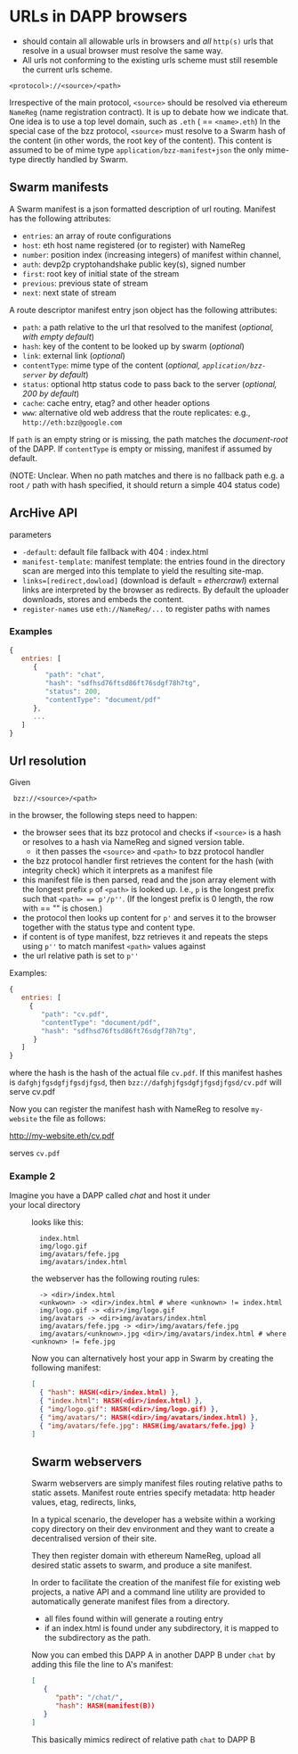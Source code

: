 # URLs in DAPP browsers 
- should contain all allowable urls in browsers and _all_ `http(s)` urls that resolve in a usual browser must resolve the same way. 
- All urls not conforming to the existing urls scheme must still resemble the current urls scheme.

```
<protocol>://<source>/<path>
```

Irrespective of the main protocol, `<source>` should be resolved via ethereum `NameReg` (name registration contract).
It is up to debate how we indicate that. One idea is to use a top level domain, such as `.eth` (<source> == `<name>.eth`)
In the special case of the bzz protocol, `<source>` must resolve to a Swarm hash of the content (in other words, the root key of the content). This content is assumed to be of mime type `application/bzz-manifest+json` the only mime-type directly handled by Swarm. 

## Swarm manifests

A Swarm manifest is a json formatted description of url routing. Manifest has the following attributes:

- `entries`: an array of route configurations
- `host`: eth host name registered (or to register) with NameReg
- `number`: position index (increasing integers) of manifest within channel, 
- `auth`: devp2p cryptohandshake public key(s), signed number 
- `first`: root key of initial state of the stream 
- `previous`: previous state of stream 
- `next`: next state of stream

A route descriptor manifest entry json object has the following attributes:

- `path`: a path relative to the url that resolved to the manifest (_optional, with empty default_)
- `hash`: key of the content to be looked up by swarm (_optional_)
- `link`: external link (_optional_)
- `contentType`: mime type of the content (_optional, `application/bzz-server` by default_)
- `status`: optional http status code to pass back to the server (_optional, 200 by default_)
- `cache`: cache entry, etag? and other header options
- `www`: alternative old web address that the route replicates: e.g., `http://eth:bzz@google.com`


If `path` is an empty string or is missing, the path matches the _document-root_ of the DAPP.
If `contentType` is empty or missing, manifest if assumed by default.

(NOTE: Unclear. When no path matches and there is no fallback path e.g. a root `/` path with hash specified, it should return a simple 404 status code)

## ArcHive API 
parameters
- `-default`: default file fallback with 404 : index.html
- `manifest-template`: manifest template: the entries found in the directory scan are merged into this template to yield the resulting site-map.
- `links=[redirect,dowload]` (download is default = _ethercrawl_) external links are interpreted by the browser as redirects. By default the uploader downloads, stores and embeds the content.
- `register-names` use `eth://NameReg/...` to register paths with names 

### Examples
```js
{
   entries: [
      { 
         "path": "chat",
         "hash": "sdfhsd76ftsd86ft76sdgf78h7tg",
         "status": 200,
         "contentType": "document/pdf"
      },
      ...
   ]
}
```


## Url resolution

Given 

```
 bzz://<source>/<path>
```

in the browser, the following steps need to happen:

- the browser sees that its bzz protocol and checks if `<source>` is a hash or resolves to a hash via NameReg and signed version table. 
   - it then passes the `<source>` and `<path>` to bzz protocol handler
- the bzz protocol handler first retrieves the content for the hash (with integrity check) which it interprets as a manifest file 
- this manifest file is then parsed, read and the json array element with the longest prefix `p` of `<path>` is looked up. I.e., `p` is the longest prefix such that `<path> == p'/p''`. (If the longest prefix is 0 length, the row with <name> == "" is chosen.)
- the protocol then looks up content for `p'` and serves it to the browser together with the status type and content type. 
- if content is of type manifest, bzz retrieves it and repeats the steps using `p''` to match manifest `<path>` values against
- the url relative path is set to `p''` 

Examples:

```js
{
   entries: [
     {
        "path": "cv.pdf",
        "contentType": "document/pdf",
        "hash": "sdfhsd76ftsd86ft76sdgf78h7tg", 
      }
   ]
}
```

where the hash is the hash of the actual file `cv.pdf`.
If this manifest hashes is `dafghjfgsdgfjfgsdjfgsd`, then `bzz://dafghjfgsdgfjfgsdjfgsd/cv.pdf` will serve cv.pdf

Now you can register the manifest hash with NameReg to resolve `my-website` the file as follows: 

   http://my-website.eth/cv.pdf 

serves `cv.pdf`

### Example 2
Imagine you have a DAPP called _chat_ and host it under  
your local directory <dir> looks like this:

```
  index.html
  img/logo.gif
  img/avatars/fefe.jpg
  img/avatars/index.html
```

the webserver has the following routing rules:

```
  -> <dir>/index.html 
  <unkwown> -> <dir>/index.html # where <unknown> != index.html
  img/logo.gif -> <dir>/img/logo.gif 
  img/avatars -> <dir>img/avatars/index.html
  img/avatars/fefe.jpg -> <dir>/img/avatars/fefe.jpg
  img/avatars/<unknown>.jpg <dir>/img/avatars/index.html # where <unknown> != fefe.jpg
```

Now you can alternatively host your app in Swarm by creating the following manifest:

``` json
[
  { "hash": HASH(<dir>/index.html) },
  { "index.html": HASH(<dir>/index.html) },
  { "img/logo.gif": HASH(<dir>/img/logo.gif) },
  { "img/avatars/": HASH(<dir>/img/avatars/index.html) },
  { "img/avatars/fefe.jpg": HASH(img/avatars/fefe.jpg) }
]
```

## Swarm webservers

Swarm webservers are simply manifest files routing relative paths to static assets.
Manifest route entries specify metadata: http header values, etag, redirects, links,   

In a typical scenario, the developer has a website within a working copy directory on their dev environment and they want to create a decentralised version of their site.

They then register domain with ethereum NameReg, upload all desired static assets to swarm, and produce a site manifest.


In order to facilitate the creation of the manifest file for existing web projects,  a native API and a command line utility are provided to automatically generate manifest files from a directory.

- all files found within  will generate a routing entry 
- if an index.html is found under any subdirectory, it is mapped to the subdirectory as the path.

Now you can embed this DAPP A in another DAPP B under `chat` by adding this file the line to A's manifest:

``` json
[
   { 
      "path": "/chat/", 
      "hash": HASH(manifest(B)) 
   }
]
```
This basically mimics redirect of relative path `chat` to DAPP B